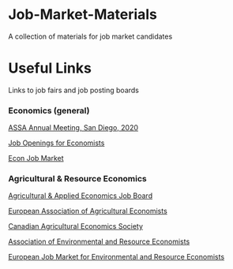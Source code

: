# Job-Market-Materials
A collection of materials for job market candidates

# Useful Links

Links to job fairs and job posting boards

### Economics (general)

[ASSA Annual Meeting, San Diego, 2020](https://www.aeaweb.org/conference/)

[Job Openings for Economists](https://www.aeaweb.org/joe/listings)

[Econ Job Market](https://econjobmarket.org/positions)

### Agricultural & Resource Economics

[Agricultural & Applied Economics Job Board](https://aaea.execinc.com/edibo/JobBoard)

[European Association of Agricultural Economists](http://www.eaae.org/JobBoard.aspx)

[Canadian Agricultural Economics Society](https://caes-scae.ca/view-openings/)

[Association of Environmental and Resource Economists](https://www.aere.org/post-jobs-fellowships)

[European Job Market for Environmental and Resource Economists](https://www.linkedin.com/company/european-association-of-environmental-and-resource-economists/)

